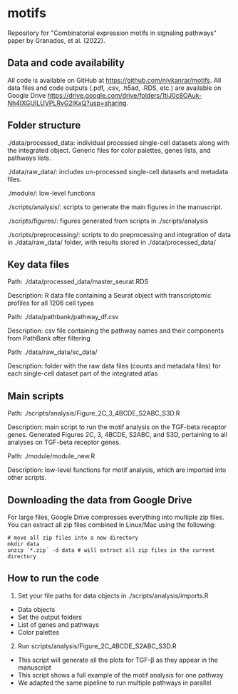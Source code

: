 # motifs
Repository for "Combinatorial expression motifs in signaling pathways" paper by Granados, et al. (2022).

## Data and code availability

All code is available on GitHub at https://github.com/nivkanrar/motifs.
All data files and code outputs (.pdf, .csv, .h5ad, .RDS, etc.) are available on Google Drive https://drive.google.com/drive/folders/1tiJ0c8OAuk-Nh4IXGUILUVPLRvG2lKxQ?usp=sharing. 

## Folder structure 
./data/processed_data: individual processed single-cell datasets along with the integrated object. Generic files for color palettes, genes lists, and pathways lists.
 
./data/raw_data/: includes un-processed single-cell datasets and metadata files. 

./module/: low-level functions 

./scripts/analysis/: scripts to generate the main figures in the manuscript.

./scripts/figures/: figures generated from scripts in ./scripts/analysis

./scripts/preprocessing/: scripts to do preprocessing and integration of data in ./data/raw_data/ folder, with results stored in ./data/processed_data/
## Key data files 

Path: ./data/processed_data/master_seurat.RDS 

Description: R data file containing a Seurat object with transcriptomic profiles for all 1206 cell types

Path: ./data/pathbank/pathway_df.csv

Description: csv file containing the pathway names and their components from PathBank after filtering

Path: ./data/raw_data/sc_data/

Description: folder with the raw data files (counts and metadata files) for each single-cell dataset part of the integrated atlas

## Main scripts 

Path: ./scripts/analysis/Figure_2C_3_4BCDE_S2ABC_S3D.R

Description: main script to run the motif analysis on the TGF-beta receptor genes. Generated Figures 2C, 3, 4BCDE, S2ABC, and S3D, pertaining to all analyses on TGF-beta receptor genes.

Path: ./module/module_new.R

Description: low-level functions for motif analysis, which are imported into other scripts. 

## Downloading the data from Google Drive
For large files, Google Drive compresses everything into multiple zip files. You can extract all zip files combined in Linux/Mac using the following: 
```
# move all zip files into a new directory
mkdir data
unzip ´*.zip´ -d data # will extract all zip files in the current directory
```

## How to run the code 
1. Set your file paths for data objects in ./scripts/analysis/imports.R 
- Data objects 
- Set the output folders 
- List of genes and pathways 
- Color palettes 

2. Run scripts/analysis/Figure_2C_4BCDE_S2ABC_S3D.R
- This script will generate all the plots for TGF-β as they appear in the manuscript
- This script shows a full example of the motif analysis for one pathway
- We adapted the same pipeline to run multiple pathways in parallel
